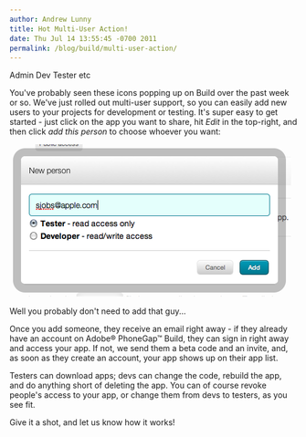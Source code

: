 ```yaml
---
author: Andrew Lunny
title: Hot Multi-User Action!
date: Thu Jul 14 13:55:45 -0700 2011
permalink: /blog/build/multi-user-action/
---
```


Admin Dev Tester etc

You've probably seen these icons popping up on Build over the past week or so. We've just rolled out multi-user support, so you can easily add new users to your projects for development or testing. It's super easy to get started - just click on the app you want to share, hit _Edit_ in the top-right, and then click _add this person_ to choose whoever you want:

![Adding Steve](/uploads/blog/build/multi-user/add_person.png)

Well you probably don't need to add that guy...

<!-- end-slug -->

Once you add someone, they receive an email right away - if they already have an account on Adobe® PhoneGap™ Build, they can sign in right away and access your app. If not, we send them a beta code and an invite, and, as soon as they create an account, your app shows up on their app list.

Testers can download apps; devs can change the code, rebuild the app, and do anything short of deleting the app. You can of course revoke people's access to your app, or change them from devs to testers, as you see fit.

Give it a shot, and let us know how it works!
